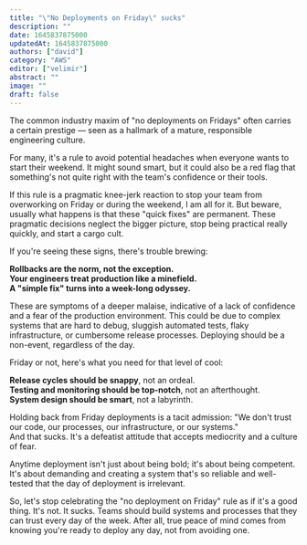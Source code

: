 ```yaml
---
title: "\"No Deployments on Friday\" sucks"
description: ""
date: 1645837875000
updatedAt: 1645837875000
authors: ["david"]
category: "AWS"
editor: ["velimir"]
abstract: ""
image: ""
draft: false
---
```


The common industry maxim of "no deployments on Fridays" often carries a certain prestige — seen as a hallmark of a mature, responsible engineering culture.

For many, it's a rule to avoid potential headaches when everyone wants to start their weekend. It might sound smart, but it could also be a red flag that something's not quite right with the team's confidence or their tools.

If this rule is a pragmatic knee-jerk reaction to stop your team from overworking on Friday or during the weekend, I am all for it. But beware, usually what happens is that these "quick fixes" are permanent. These pragmatic decisions neglect the bigger picture, stop being practical really quickly, and start a cargo cult.



If you're seeing these signs, there's trouble brewing:  

**Rollbacks are the norm, not the exception.**  
**Your engineers treat production like a minefield.**  
**A "simple fix" turns into a week-long odyssey.**  

These are symptoms of a deeper malaise, indicative of a lack of confidence and a fear of the production environment. This could be due to complex systems that are hard to debug, sluggish automated tests, flaky infrastructure, or cumbersome release processes. Deploying should be a non-event, regardless of the day.



Friday or not, here's what you need for that level of cool:  

**Release cycles should be snappy**, not an ordeal.  
**Testing and monitoring should be top-notch**, not an afterthought.  
**System design should be smart**, not a labyrinth.  


Holding back from Friday deployments is a tacit admission: "We don't trust our code, our processes, our infrastructure, or our systems."  
And that sucks. It's a defeatist attitude that accepts mediocrity and a culture of fear.

Anytime deployment isn't just about being bold; it's about being competent. It's about demanding and creating a system that's so reliable and well-tested that the day of deployment is irrelevant.

So, let's stop celebrating the "no deployment on Friday" rule as if it's a good thing. It's not. It sucks. Teams should build systems and processes that they can trust every day of the week. After all, true peace of mind comes from knowing you're ready to deploy any day, not from avoiding one.
